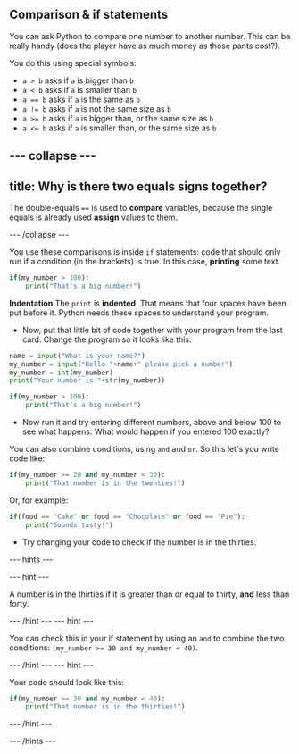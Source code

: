## Comparison & if statements

You can ask Python to compare one number to another number. This can be really handy (does the player have as much money as those pants cost?). 

You do this using special symbols:
* `a > b` asks if `a` is bigger than `b`
* `a < b` asks if `a` is smaller than `b`
* `a == b` asks if `a` is the same as `b`
* `a != b` asks if `a` is not the same size as `b`
* `a >= b` asks if `a` is bigger than, or the same size as `b`
* `a <= b` asks if `a` is smaller than, or the same size as `b`  

--- collapse ---
---
title: Why is there two equals signs together?
---

The double-equals `==` is used to **compare** variables, because the single equals is already used **assign** values to them.

--- /collapse ---

You use these comparisons is inside `if` statements: code that should only run if a condition (in the brackets) is true. In this case, **printing** some text.

```python
if(my_number > 100):
    print("That's a big number!")
```

**Indentation**
The `print` is **indented**. That means that four spaces have been put before it. Python needs these spaces to understand your program.

+ Now, put that little bit of code together with your program from the last card. Change the program so it looks like this:
    
```python
name = input("What is your name?")
my_number = input("Hello "+name+" please pick a number")
my_number = int(my_number)
print("Your number is "+str(my_number))

if(my_number > 100):
    print("That's a big number!")
```

+ Now run it and try entering different numbers, above and below 100 to see what happens. What would happen if you entered 100 exactly?

You can also combine conditions, using `and` and `or`. So this let's you write code like:
```python
if(my_number >= 20 and my_number < 30):
    print("That number is in the twenties!")
```
Or, for example:
```python
if(food == "Cake" or food == "Chocolate" or food == "Pie"):
    print("Sounds tasty!")
```

+ Try changing your code to check if the number is in the thirties.

--- hints ---

--- hint ---

A number is in the thirties if it is greater than or equal to thirty, **and** less than forty.

--- /hint ---
--- hint ---

You can check this in your if statement by using an `and` to combine the two conditions: `(my_number >= 30 and my_number < 40)`.

--- /hint ---
--- hint ---

Your code should look like this:

```python
if(my_number >= 30 and my_number < 40):
    print("That number is in the thirties!")
```

--- /hint ---

--- /hints ---
